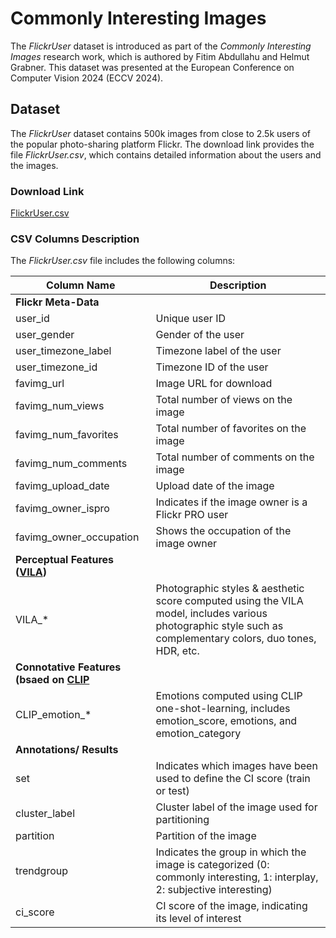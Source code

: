 # Commonly Interesting Images
The _FlickrUser_ dataset is introduced as part of the _Commonly Interesting Images_ research work, which is authored by Fitim Abdullahu and Helmut Grabner. This dataset was presented at the European Conference on Computer Vision 2024 (ECCV 2024).

## Dataset
The _FlickrUser_ dataset contains 500k images from close to 2.5k users of the popular photo-sharing platform Flickr. The download link provides the file _FlickrUser.csv_, which contains detailed information about the users and the images.

### Download Link
[FlickrUser.csv](https://drive.google.com/uc?id=1Q2IJi_xn2cbUTcmtJ26rLPvKcjWT1bsb&export=download)

### CSV Columns Description
The _FlickrUser.csv_ file includes the following columns:

| Column Name                         | Description                                                                                 |
|-------------------------------------|---------------------------------------------------------------------------------------------|
| **Flickr Meta-Data** ||
| user_id                         | Unique user ID                                                                              |
| user_gender                     | Gender of the user                                                                          |
| user_timezone_label             | Timezone label of the user                                                                  |
| user_timezone_id                | Timezone ID of the user                                                                     |
| favimg_url                         | Image URL for download                                                                      |
| favimg_num_views                           | Total number of views on the image                                                          |
| favimg_num_favorites                       | Total number of favorites on the image                                                      |
| favimg_num_comments                        | Total number of comments on the image                                                       |
| favimg_upload_date                     | Upload date of the image                                                                    |
| favimg_owner_ispro                 | Indicates if the image owner is a Flickr PRO user                                           |
| favimg_owner_occupation            | Shows the occupation of the image owner                                                     |
| **Perceptual Features ([VILA](https://arxiv.org/abs/2303.14302))** ||
| VILA_*  | Photographic styles & aesthetic score computed using the VILA model, includes various photographic style such as complementary colors, duo tones, HDR, etc. |
| **Connotative Features (bsaed on [CLIP](https://arxiv.org/abs/2103.00020)** ||
| CLIP_emotion_*                        | Emotions computed using CLIP one-shot-learning, includes emotion_score, emotions, and emotion_category     |
| **Annotations/ Results** ||
| set                             | Indicates which images have been used to define the CI score (train or test)                |
| cluster_label                   | Cluster label of the image used for partitioning                                            |
| partition                       | Partition of the image                                                                      |
| trendgroup                      | Indicates the group in which the image is categorized (0: commonly interesting, 1: interplay, 2: subjective interesting) |
| ci_score                        | CI score of the image, indicating its level of interest                                     |
